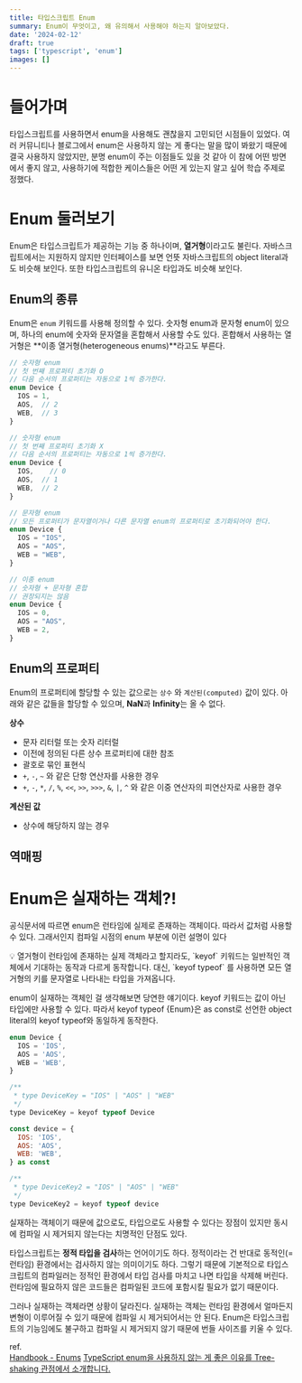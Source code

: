 ```yaml
---
title: 타입스크립트 Enum
summary: Enum이 무엇이고, 왜 유의해서 사용해야 하는지 알아보았다.
date: '2024-02-12'
draft: true
tags: ['typescript', 'enum']
images: []
---
```


# 들어가며

타입스크립트를 사용하면서 enum을 사용해도 괜찮을지 고민되던 시점들이 있었다. 여러 커뮤니티나 블로그에서 enum은 사용하지 않는 게 좋다는 말을 많이 봐왔기 때문에 결국 사용하지 않았지만, 분명 enum이 주는 이점들도 있을 것 같아 이 참에 어떤 방면에서 좋지 않고, 사용하기에 적합한 케이스들은 어떤 게 있는지 알고 싶어 학습 주제로 정했다.

# Enum 둘러보기

Enum은 타입스크립트가 제공하는 기능 중 하나이며, **열거형**이라고도 불린다. 자바스크립트에서는 지원하지 않지만 인터페이스를 보면 언뜻 자바스크립트의 object literal과도 비슷해 보인다. 또한 타입스크립트의 유니온 타입과도 비슷해 보인다.

## Enum의 종류

Enum은 `enum` 키워드를 사용해 정의할 수 있다. 숫자형 enum과 문자형 enum이 있으며, 하나의 enum에 숫자와 문자열을 혼합해서 사용할 수도 있다. 혼합해서 사용하는 열거형은 **이종 열거형(heterogeneous enums)**라고도 부른다.

```jsx
// 숫자형 enum
// 첫 번째 프로퍼티 초기화 O
// 다음 순서의 프로퍼티는 자동으로 1씩 증가한다.
enum Device {
  IOS = 1,
  AOS,  // 2
  WEB,  // 3
}

// 숫자형 enum
// 첫 번째 프로퍼티 초기화 X
// 다음 순서의 프로퍼티는 자동으로 1씩 증가한다.
enum Device {
  IOS,    // 0
  AOS,  // 1
  WEB,  // 2
}

// 문자형 enum
// 모든 프로퍼티가 문자열이거나 다른 문자열 enum의 프로퍼티로 초기화되어야 한다.
enum Device {
  IOS = "IOS",
  AOS = "AOS",
  WEB = "WEB",
}

// 이종 enum
// 숫자형 + 문자형 혼합
// 권장되지는 않음
enum Device {
  IOS = 0,
  AOS = "AOS",
  WEB = 2,
}
```

## Enum의 프로퍼티

Enum의 프로퍼티에 할당할 수 있는 값으로는 `상수` 와 `계산된(computed)` 값이 있다. 아래와 같은 값들을 할당할 수 있으며, **NaN**과 **Infinity**는 올 수 없다.

**상수**

- 문자 리터럴 또는 숫자 리터럴
- 이전에 정의된 다른 상수 프로퍼티에 대한 참조
- 괄호로 묶인 표현식
- `+`, `-`, `~` 와 같은 단항 연산자를 사용한 경우
- `+`, `-`, `*`, `/`, `%`, `<<`, `>>`, `>>>`, `&`, `|`, `^` 와 같은 이중 연산자의 피연산자로 사용한 경우

**계산된 값**

- 상수에 해당하지 않는 경우

## 역매핑

# Enum은 실재하는 객체?!

공식문서에 따르면 enum은 런타임에 실제로 존재하는 객체이다. 따라서 값처럼 사용할 수 있다. 그래서인지 컴파일 시점의 enum 부분에 이런 설명이 있다

<aside>
💡 열거형이 런타임에 존재하는 실제 객체라고 할지라도, `keyof` 키워드는 일반적인 객체에서 기대하는 동작과 다르게 동작합니다. 대신, `keyof typeof` 를 사용하면 모든 열거형의 키를 문자열로 나타내는 타입을 가져옵니다.

</aside>

enum이 실재하는 객체인 걸 생각해보면 당연한 얘기이다. keyof 키워드는 값이 아닌 타입에만 사용할 수 있다. 따라서 keyof typeof {Enum}은 as const로 선언한 object literal의 keyof typeof와 동일하게 동작한다.

```jsx
enum Device {
  IOS = 'IOS',
  AOS = 'AOS',
  WEB = 'WEB',
}

/**
 * type DeviceKey = "IOS" | "AOS" | "WEB"
 */
type DeviceKey = keyof typeof Device

const device = {
  IOS: 'IOS',
  AOS: 'AOS',
  WEB: 'WEB',
} as const

/**
 * type DeviceKey2 = "IOS" | "AOS" | "WEB"
 */
type DeviceKey2 = keyof typeof device
```

실재하는 객체이기 때문에 값으로도, 타입으로도 사용할 수 있다는 장점이 있지만 동시에 컴파일 시 제거되지 않는다는 치명적인 단점도 있다.

타입스크립트는 **정적 타입을 검사**하는 언어이기도 하다. 정적이라는 건 반대로 동적인(=런타임) 환경에서는 검사하지 않는 의미이기도 하다. 그렇기 때문에 기본적으로 타입스크립트의 컴파일러는 정적인 환경에서 타입 검사를 마치고 나면 타입을 삭제해 버린다. 런타임에 필요하지 않은 코드들은 컴파일된 코드에 포함시킬 필요가 없기 때문이다.

그러나 실재하는 객체라면 상황이 달라진다. 실재하는 객체는 런타임 환경에서 얼마든지 변형이 이루어질 수 있기 때문에 컴파일 시 제거되어서는 안 된다. Enum은 타입스크립트의 기능임에도 불구하고 컴파일 시 제거되지 않기 때문에 번들 사이즈를 키울 수 있다.

ref.  
[Handbook - Enums](https://www.typescriptlang.org/ko/docs/handbook/enums.html)
[TypeScript enum을 사용하지 않는 게 좋은 이유를 Tree-shaking 관점에서 소개합니다.](https://engineering.linecorp.com/ko/blog/typescript-enum-tree-shaking)

